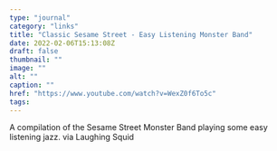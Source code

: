 ```yaml
---
type: "journal"
category: "links"
title: "Classic Sesame Street - Easy Listening Monster Band"
date: 2022-02-06T15:13:08Z
draft: false
thumbnail: ""
image: ""
alt: ""
caption: ""
href: "https://www.youtube.com/watch?v=WexZ0f6To5c"
tags:
---
```


A compilation of the Sesame Street Monster Band playing some easy listening jazz. via Laughing Squid
